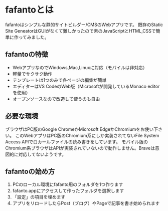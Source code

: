 # fafantoとは
fafantoはシンプルな静的サイトビルダー/CMSのWebアプリです。  既存のStatic Site GeneatorはGUIがなくて難しかったので素のJavaScriptとHTML,CSSで簡単に作ってみました。

## fafantoの特徴
* WebアプリなのでWindows,Mac,Linuxに対応（モバイルは非対応）
* 軽量でサクサク動作
* テンプレートは1つのみで各ページの編集が簡単
* エディターはVS CodeのWeb版（Microsoftが開発しているMonaco editorを使用）
* オープンソースなので改造して使うのも自由
## 必要な環境
ブラウザはPC版のGoogle ChromeかMicrosoft EdgeかChromiumをお使い下さい。
このWebアプリはPC版のChromium系にしか実装されてないFile System Access APIでロカールファイルの読み書きをしています。
モバイル版のChromium系ブラウザはAPIが実装されていないので動作しません。Braveは意図的に対応してないようです。
## fafantoの始め方
1. PCのローカル環境にfafanto用のフォルダを1つ作ります
2. fafanto.appにアクセスして作ったフォルダを選択します
3. 「設定」の項目を埋めます
4. アプリをリロードしたらPost（ブログ）やPageで記事を書き始められます
